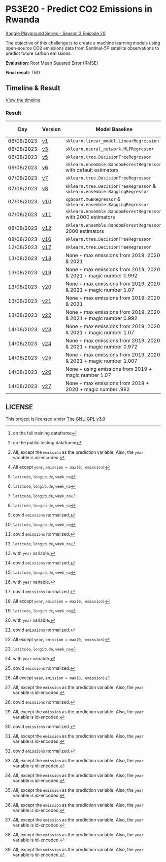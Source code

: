 # PS3E20 - Predict CO2 Emissions in Rwanda
[Kaggle Playground Series - Season 3 Episode 20](https://www.kaggle.com/competitions/playground-series-s3e20)

The objective of this challenge is to create a machine learning models using open-source CO2 emissions data from Sentinel-5P satellite observations to predict future carbon emissions.

**Evaluation**: Root Mean Squared Error (RMSE)

**Final result**: TBD

## Timeline & Result

[View the timeline](timeline.md)

### Result

| Day        | Version               | Model Baseline                                                             | Features         | Training[^2] | Public testing[^3] | Private testing |
| ---------- | --------------------- | -------------------------------------------------------------------------- | ---------------- | ------------ | ------------------ | --------------- |
| 06/08/2023 | [v1](code/ps3e20.py)  | `sklearn.linear_model.LinearRegression`                                    | [^1]             | 142.25429    | 4851.07446         |                 |
| 06/08/2023 | [v3](code/ps3e20.py)  | `sklearn.neural_network.MLPRegressor`                                      | [^7]             | 141.67652    | 166.10065          |                 |
| 06/08/2023 | [v5](code/ps3e20.py)  | `sklearn.tree.DecisionTreeRegressor`                                       | [^4]             | 15.09919     | 33.35922           |                 |
| 06/08/2023 | [v6](code/ps3e20.py)  | `sklearn.ensemble.RandomForestRegressor` with default estimators           | [^4]             | 15.69964     | 33.05568           |                 |
| 07/08/2023 | [v7](code/ps3e20.py)  | `sklearn.tree.DecisionTreeRegressor`                                       | [^4]             | 11.48310     | 31.15227           |                 |
| 07/08/2023 | [v8](code/ps3e20.py)  | `sklearn.tree.DecisionTreeRegressor` & `sklearn.ensemble.BaggingRegressor` | [^4][^6]         | 11.80345     | 31.66813           |                 |
| 07/08/2023 | [v10](code/ps3e20.py) | `xgboost.XGBRegressor` & `sklearn.ensemble.BaggingRegressor`               | [^4][^6]         | 16.64857     | 34.20177           |                 |
| 07/08/2023 | [v11](code/ps3e20.py) | `sklearn.ensemble.RandomForestRegressor` with 2000 estimators              | [^4][^5][^6]     | **4.612114** | 31.06316           |                 |
| 08/08/2023 | [v12](code/ps3e20.py) | `sklearn.ensemble.RandomForestRegressor`, 2000 estimators                  | [^4][^5][^6][^7] | 11.07621     | 28.09778           |                 |
| 08/08/2023 | [v16](code/ps3e20.py) | `sklearn.tree.DecisionTreeRegressor`                                       | [^4][^5][^6][^7] | 11.98245     | 29.09904           |                 |
| 12/08/2023 | [v17](code/ps3e20.py) | `sklearn.tree.DecisionTreeRegressor`                                       | [^4][^5][^6][^7] | 11.07621     | 26.84726           |                 |
| 13/08/2023 | [v18](code/ps3e20.py) | None + max emissions from 2019, 2020 & 2021                                | [^1][^6]         | N/A          | 26.25738           |                 |
| 13/08/2023 | [v19](code/ps3e20.py) | None + max emissions from 2019, 2020 & 2021 + magic number 0.992           | [^1][^6]         | N/A          | 26.04316           |                 |
| 13/08/2023 | [v20](code/ps3e20.py) | None + max emissions from 2019, 2020 & 2021 + magic number 1.07            | [^1][^6]         | N/A          | 31.54728           |                 |
| 13/08/2023 | [v21](code/ps3e20.py) | None + max emissions from 2019, 2020 & 2021                                | [^1]             | N/A          | 23.02231           |                 |
| 13/08/2023 | [v22](code/ps3e20.py) | None + max emissions from 2019, 2020 & 2021 + magic number 0.992           | [^1]             | N/A          | **22.97095**       |                 |
| 14/08/2023 | [v23](code/ps3e20.py) | None + max emissions from 2019, 2020 & 2021 + magic number 1.07            | [^1]             | N/A          | 27.44515           |                 |
| 14/08/2023 | [v24](code/ps3e20.py) | None + max emissions from 2019, 2020 & 2021 + magic number 0.972           | [^1]             | N/A          | 23.29234           |                 |
| 14/08/2023 | [v25](code/ps3e20.py) | None + max emissions from 2019, 2020 & 2021 + magic number 1.007           | [^1]             | N/A          | 23.15143           |                 |
| 14/08/2023 | [v26](code/ps3e20.py) | None + using emissions from 2019 + magic number 1.07                       | [^1]             | N/A          | 37.56741           |                 |
| 14/08/2023 | [v27](code/ps3e20.py) | None + max emissions from 2019 + 2020 + magic number .992                  | [^1]             | N/A          | 29.78338           |                 |

[^1]: All, except the `emission` as the prediction variable. Also, the `year` variable is id-encoded.
[^4]: `latitude`, `longitude`, `week_no`
[^5]: with `year` variable.
[^6]: covid `emissions` normalized.
[^7]: All except `year`, `emission = max(0, emission)`
[^8]: claimed in the compact trick: multiplying the result with 1.06 will somehow boost the result.
[^2]: on the full training dataframe
[^3]: on the public testing dataframe

## LICENSE
This project is licensed under [The GNU GPL v3.0](LICENSE)